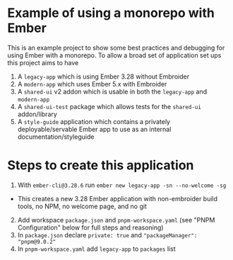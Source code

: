 # Example of using a monorepo with Ember

This is an example project to show some best practices and debugging for using Ember with a monorepo.
To allow a broad set of application set ups this project aims to have

1. A `legacy-app` which is using Ember 3.28 without Embroider
2. A `modern-app` which uses Ember 5.x with Embroider
3. A `shared-ui` v2 addon which is usable in both the `legacy-app` and `modern-app`
4. A `shared-ui-test` package which allows tests for the `shared-ui` addon/library
5. A `style-guide` application which contains a privately deployable/servable Ember app to use as an internal documentation/styleguide

# Steps to create this application

1. With `ember-cli@3.28.6` run `ember new legacy-app -sn --no-welcome -sg`
  * This creates a new 3.28 Ember application with non-embroider build tools, no NPM, no welcome page, and no git
2. Add workspace `package.json` and `pnpm-workspace.yaml` (see "PNPM Configuration" below for full steps and reasoning)
  1. In `package.json` declare `private: true` and `"packageManager": "pnpm@9.0.2"`
  2. In `pnpm-workspace.yaml` add `legacy-app` to `packages` list
